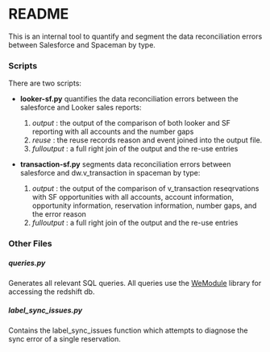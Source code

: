 # README
This is an internal tool to quantify and segment the data reconciliation errors between Salesforce and Spaceman by type. 

### Scripts
There are two scripts: 
- **looker-sf&#46;py** quantifies the data reconciliation errors between the salesforce and Looker sales reports:
  1. _output_ : the output of the comparison of both looker and SF reporting with all accounts and the number gaps
  2. _reuse_ : the reuse records reason and event joined into the output file.
  3. _fulloutput_ : a full right join of the output and the re-use entries


- **transaction-sf&#46;py** segments data reconciliation errors between salesforce and dw.v_transaction in spaceman by type:
  1. _output_ : the output of the comparison of v_transaction reseqrvations with SF opportunities with all accounts, account information, opportunity information, reservation information, number gaps, and the error reason
  2. _fulloutput_ : a full right join of the output and the re-use entries

### Other Files
##### queries&#46;py
Generates all relevant SQL queries. All queries use the [WeModule] library for accessing the redshift db.
##### label_sync_issues&#46;py
Contains the label_sync_issues function which attempts to diagnose the sync error of a single reservation. 

[WeModule]: <https://github.com/WeConnect/we_module>
